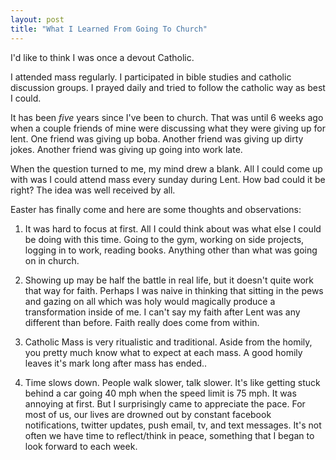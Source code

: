 ```yaml
---
layout: post
title: "What I Learned From Going To Church"
---
```


I'd like to think I was once a devout Catholic.

I attended mass regularly. I participated in bible studies and catholic discussion groups. I prayed daily and tried to follow the catholic way as best I could.

It has been *five* years since I've been to church. That was until 6 weeks ago when a couple friends of mine were discussing what they were giving up for lent. One friend was giving up boba. Another friend was giving up dirty jokes. Another friend was giving up going into work late.

When the question turned to me, my mind drew a blank. All I could come up with was I could attend mass every sunday during Lent. How bad could it be right? The idea was well received by all.

Easter has finally come and here are some thoughts and observations:

1. It was hard to focus at first. All I could think about was what else I could be doing with this time. Going to the gym, working on side projects, logging in to work, reading books. Anything other than what was going on in church.

2. Showing up may be half the battle in real life, but it doesn't quite work that way for faith. Perhaps I was naive in thinking that sitting in the pews and gazing on all which was holy would magically produce a transformation inside of me. I can't say my faith after Lent was any different than before. Faith really does come from within.

3. Catholic Mass is very ritualistic and traditional. Aside from the homily, you pretty much know what to expect at each mass. A good homily leaves it's mark long after mass has ended..

4. Time slows down. People walk slower, talk slower. It's like getting stuck behind a car going 40 mph when the speed limit is 75 mph. It was annoying at first. But I surprisingly came to appreciate the pace. For most of us, our lives are drowned out by constant facebook notifications, twitter updates, push email, tv, and text messages. It's not often we have time to reflect/think in peace, something that I began to look forward to each week.
